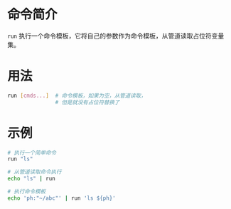 命令简介
===========

`run` 执行一个命令模板，它将自己的参数作为命令模板，从管道读取占位符变量集。

用法
===========

```bash
run [cmds...]  # 命令模板，如果为空，从管道读取，
               # 但是就没有占位符替换了
```
    
示例
===========

```bash
# 执行一个简单命令
run "ls"

# 从管道读取命令执行
echo "ls" | run

# 执行命令模板
echo 'ph:"~/abc"' | run 'ls ${ph}'
```
    
    
